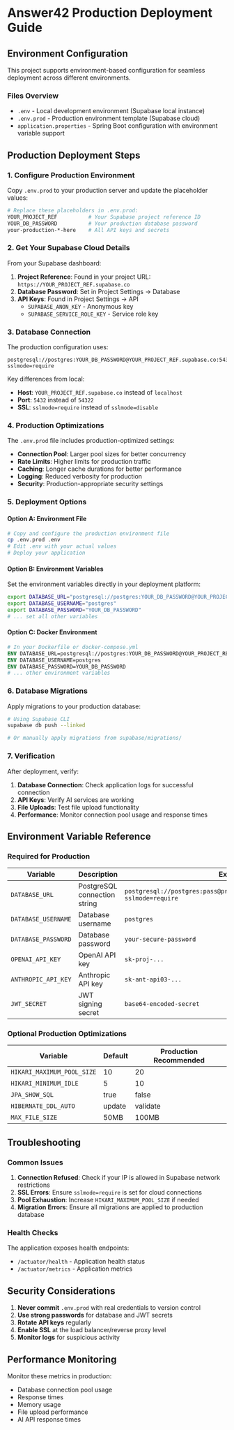 # Answer42 Production Deployment Guide

## Environment Configuration

This project supports environment-based configuration for seamless deployment across different environments.

### Files Overview

- `.env` - Local development environment (Supabase local instance)
- `.env.prod` - Production environment template (Supabase cloud)
- `application.properties` - Spring Boot configuration with environment variable support

## Production Deployment Steps

### 1. Configure Production Environment

Copy `.env.prod` to your production server and update the placeholder values:

```bash
# Replace these placeholders in .env.prod:
YOUR_PROJECT_REF          # Your Supabase project reference ID
YOUR_DB_PASSWORD          # Your production database password
your-production-*-here    # All API keys and secrets
```

### 2. Get Your Supabase Cloud Details

From your Supabase dashboard:

1. **Project Reference**: Found in your project URL: `https://YOUR_PROJECT_REF.supabase.co`
2. **Database Password**: Set in Project Settings → Database
3. **API Keys**: Found in Project Settings → API
   - `SUPABASE_ANON_KEY` - Anonymous key
   - `SUPABASE_SERVICE_ROLE_KEY` - Service role key

### 3. Database Connection

The production configuration uses:
```
postgresql://postgres:YOUR_DB_PASSWORD@YOUR_PROJECT_REF.supabase.co:5432/postgres?sslmode=require
```

Key differences from local:
- **Host**: `YOUR_PROJECT_REF.supabase.co` instead of `localhost`
- **Port**: `5432` instead of `54322`
- **SSL**: `sslmode=require` instead of `sslmode=disable`

### 4. Production Optimizations

The `.env.prod` file includes production-optimized settings:

- **Connection Pool**: Larger pool sizes for better concurrency
- **Rate Limits**: Higher limits for production traffic
- **Caching**: Longer cache durations for better performance
- **Logging**: Reduced verbosity for production
- **Security**: Production-appropriate security settings

### 5. Deployment Options

#### Option A: Environment File
```bash
# Copy and configure the production environment file
cp .env.prod .env
# Edit .env with your actual values
# Deploy your application
```

#### Option B: Environment Variables
Set the environment variables directly in your deployment platform:
```bash
export DATABASE_URL="postgresql://postgres:YOUR_DB_PASSWORD@YOUR_PROJECT_REF.supabase.co:5432/postgres?sslmode=require"
export DATABASE_USERNAME="postgres"
export DATABASE_PASSWORD="YOUR_DB_PASSWORD"
# ... set all other variables
```

#### Option C: Docker Environment
```dockerfile
# In your Dockerfile or docker-compose.yml
ENV DATABASE_URL=postgresql://postgres:YOUR_DB_PASSWORD@YOUR_PROJECT_REF.supabase.co:5432/postgres?sslmode=require
ENV DATABASE_USERNAME=postgres
ENV DATABASE_PASSWORD=YOUR_DB_PASSWORD
# ... other environment variables
```

### 6. Database Migrations

Apply migrations to your production database:

```bash
# Using Supabase CLI
supabase db push --linked

# Or manually apply migrations from supabase/migrations/
```

### 7. Verification

After deployment, verify:

1. **Database Connection**: Check application logs for successful connection
2. **API Keys**: Verify AI services are working
3. **File Uploads**: Test file upload functionality
4. **Performance**: Monitor connection pool usage and response times

## Environment Variable Reference

### Required for Production

| Variable | Description | Example |
|----------|-------------|---------|
| `DATABASE_URL` | PostgreSQL connection string | `postgresql://postgres:pass@project.supabase.co:5432/postgres?sslmode=require` |
| `DATABASE_USERNAME` | Database username | `postgres` |
| `DATABASE_PASSWORD` | Database password | `your-secure-password` |
| `OPENAI_API_KEY` | OpenAI API key | `sk-proj-...` |
| `ANTHROPIC_API_KEY` | Anthropic API key | `sk-ant-api03-...` |
| `JWT_SECRET` | JWT signing secret | `base64-encoded-secret` |

### Optional Production Optimizations

| Variable | Default | Production Recommended |
|----------|---------|----------------------|
| `HIKARI_MAXIMUM_POOL_SIZE` | 10 | 20 |
| `HIKARI_MINIMUM_IDLE` | 5 | 10 |
| `JPA_SHOW_SQL` | true | false |
| `HIBERNATE_DDL_AUTO` | update | validate |
| `MAX_FILE_SIZE` | 50MB | 100MB |

## Troubleshooting

### Common Issues

1. **Connection Refused**: Check if your IP is allowed in Supabase network restrictions
2. **SSL Errors**: Ensure `sslmode=require` is set for cloud connections
3. **Pool Exhaustion**: Increase `HIKARI_MAXIMUM_POOL_SIZE` if needed
4. **Migration Errors**: Ensure all migrations are applied to production database

### Health Checks

The application exposes health endpoints:
- `/actuator/health` - Application health status
- `/actuator/metrics` - Application metrics

## Security Considerations

1. **Never commit** `.env.prod` with real credentials to version control
2. **Use strong passwords** for database and JWT secrets
3. **Rotate API keys** regularly
4. **Enable SSL** at the load balancer/reverse proxy level
5. **Monitor logs** for suspicious activity

## Performance Monitoring

Monitor these metrics in production:
- Database connection pool usage
- Response times
- Memory usage
- File upload performance
- AI API response times
